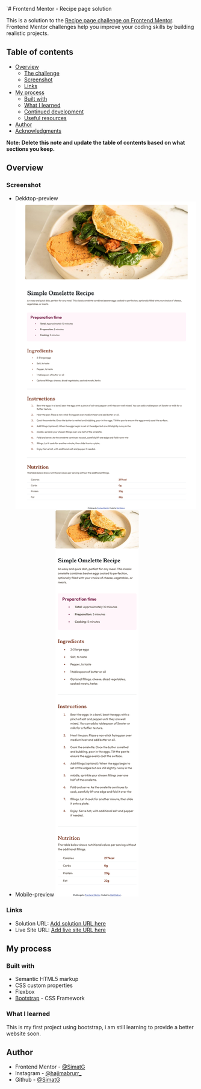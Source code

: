 `# Frontend Mentor - Recipe page solution

This is a solution to the [Recipe page challenge on Frontend Mentor](https://www.frontendmentor.io/challenges/recipe-page-KiTsR8QQKm). Frontend Mentor challenges help you improve your coding skills by building realistic projects. 

## Table of contents

- [Overview](#overview)
  - [The challenge](#the-challenge)
  - [Screenshot](#screenshot)
  - [Links](#links)
- [My process](#my-process)
  - [Built with](#built-with)
  - [What I learned](#what-i-learned)
  - [Continued development](#continued-development)
  - [Useful resources](#useful-resources)
- [Author](#author)
- [Acknowledgments](#acknowledgments)

**Note: Delete this note and update the table of contents based on what sections you keep.**

## Overview

### Screenshot

- Dekktop-preview ![desktop-design](./design/desktop-design.png)
- Mobile-preview ![mobile-design](./design/mobile-design.png)

### Links

- Solution URL: [Add solution URL here]([https://your-solution-url.com](https://www.frontendmentor.io/solutions/recipe-page-website-using-bootstrap-framework-O2aLeRkHMY))
- Live Site URL: [Add live site URL here]([https://your-live-site-url.com](https://simatg.github.io/recipe-page/))

## My process

### Built with
- Semantic HTML5 markup
- CSS custom properties
- Flexbox
- [Bootstrap](https://getbootstrap.com/) - CSS Framework

### What I learned

This is my first project using bootstrap, i am still learning to provide a better website soon.

## Author

- Frontend Mentor - [@SimatG](https://www.frontendmentor.io/profile/SimatG)
- Instagram - [@hajimabrurr_](https://www.instagram.com/hajimabrurr_)
- Github - [@SimatG](https://github.com/SimatG)
